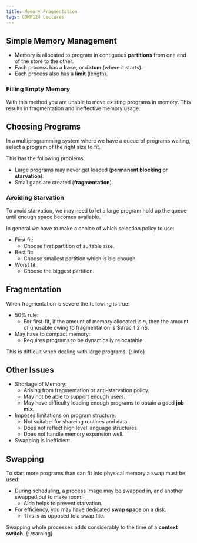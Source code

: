 ```yaml
---
title: Memory Fragmentation
tags: COMP124 Lectures
---
```

## Simple Memory Management

* Memory is allocated to program in contiguous **partitions** from one end of the store to the other.
* Each process has a **base**, or **datum** (where it starts).
* Each process also has a **limit** (length).

### Filling Empty Memory
With this method you are unable to move existing programs in memory. This results in fragmentation and ineffective memory usage.

## Choosing Programs
In a multiprogramming system where we have a queue of programs waiting, select a program of the right size to fit.

This has the following problems:

* Large programs may never get loaded (**permanent blocking** or **starvation**).
* Small gaps are created (**fragmentation**).

### Avoiding Starvation
To avoid starvation, we may need to let a large program hold up the queue until enough space becomes available.

In general we have to make a choice of which selection policy to use:

* First fit:
	* Choose first partition of suitable size.
* Best fit:
	* Choose smallest partition which is big enough.
* Worst fit:
	* Choose the biggest partition.

## Fragmentation
When fragmentation is severe the following is true:

* 50% rule:
	* For first-fit, if the amount of memory allocated is $n$, then the amount of unusable owing to fragmentation is $\frac 1 2 n$.
* May have to compact memory:
	* Requires programs to be dynamically relocatable. 

This is difficult when dealing with large programs.
{:.info}

## Other Issues

* Shortage of Memory:
	* Arising from fragmentation or anti-starvation policy.
	* May not be able to support enough users.
	* May have difficulty loading enough programs to obtain a good **job mix**.
* Imposes limitations on program structure:
	* Not suitabel for shareing routines and data.
	* Does not reflect high level language structures.
	* Does not handle memory expansion well.
* Swapping is inefficient.

## Swapping
To start more programs than can fit into physical memory a swap must be used:

* During scheduling, a process image may be swapped in, and another swapped out to make room:
	* Aldo helps to prevent starvation.
* For efficiency, you may have dedicated **swap space** on a disk.
	* This is as opposed to a swap file.

Swapping whole processes adds considerably to the time of a **context switch**.
{:.warning}